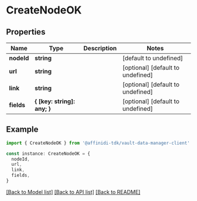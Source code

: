 # CreateNodeOK

## Properties

| Name       | Type                        | Description | Notes                             |
| ---------- | --------------------------- | ----------- | --------------------------------- |
| **nodeId** | **string**                  |             | [default to undefined]            |
| **url**    | **string**                  |             | [optional] [default to undefined] |
| **link**   | **string**                  |             | [optional] [default to undefined] |
| **fields** | **{ [key: string]: any; }** |             | [optional] [default to undefined] |

## Example

```typescript
import { CreateNodeOK } from '@affinidi-tdk/vault-data-manager-client'

const instance: CreateNodeOK = {
  nodeId,
  url,
  link,
  fields,
}
```

[[Back to Model list]](../README.md#documentation-for-models) [[Back to API list]](../README.md#documentation-for-api-endpoints) [[Back to README]](../README.md)
